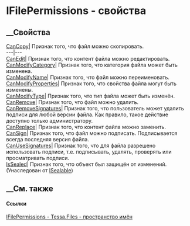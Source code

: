 # IFilePermissions - свойства
##  __Свойства
[CanCopy](P_Tessa_Files_IFilePermissions_CanCopy.htm)| Признак того, что файл
можно скопировать.  
---|---  
[CanEdit](P_Tessa_Files_IFilePermissions_CanEdit.htm)| Признак того, что
контент файла можно редактировать.  
[CanModifyCategory](P_Tessa_Files_IFilePermissions_CanModifyCategory.htm)|
Признак того, что категория файла может быть изменена.  
[CanModifyName](P_Tessa_Files_IFilePermissions_CanModifyName.htm)| Признак
того, что файл можно переименовать.  
[CanModifyProperties](P_Tessa_Files_IFilePermissions_CanModifyProperties.htm)|
Признак того, что свойства файла могут быть изменены.  
[CanModifyType](P_Tessa_Files_IFilePermissions_CanModifyType.htm)| Признак
того, что тип файла может быть изменён.  
[CanRemove](P_Tessa_Files_IFilePermissions_CanRemove.htm)| Признак того, что
файл можно удалить.  
[CanRemoveSignatures](P_Tessa_Files_IFilePermissions_CanRemoveSignatures.htm)|
Признак того, что пользователь может удалить подписи для любой версии файла.
Как правило, такое действие доступно только администратору.  
[CanReplace](P_Tessa_Files_IFilePermissions_CanReplace.htm)| Признак того, что
контент файла можно заменить.  
[CanSign](P_Tessa_Files_IFilePermissions_CanSign.htm)|  Признак того, что файл
можно подписать. Подписывается всегда последняя версия файла.  
[CanUseSignatures](P_Tessa_Files_IFilePermissions_CanUseSignatures.htm)|
Признак того, что для файла разрешено использовать подписи, т.е. подписывать,
удалять, проверять или просматривать подписи.  
[IsSealed](P_Tessa_Platform_ISealable_IsSealed.htm)| Признак того, что объект
был защищён от изменений.  
(Унаследован от [ISealable](T_Tessa_Platform_ISealable.htm))  
##  __См. также
#### Ссылки
[IFilePermissions - ](T_Tessa_Files_IFilePermissions.htm)
[Tessa.Files - пространство имён](N_Tessa_Files.htm)
